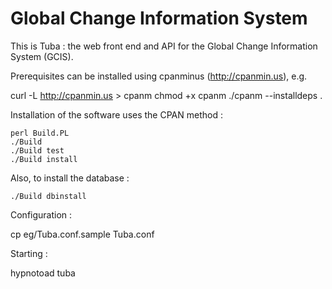 
Global Change Information System
================================

This is Tuba : the web front end and API for the Global Change Information System (GCIS).

Prerequisites can be installed using cpanminus (http://cpanmin.us), e.g.

   curl -L http://cpanmin.us > cpanm
   chmod +x cpanm
   ./cpanm --installdeps .

Installation of the software uses the CPAN method :

    perl Build.PL
    ./Build
    ./Build test
    ./Build install

Also, to install the database :

    ./Build dbinstall

Configuration :

   cp eg/Tuba.conf.sample Tuba.conf

Starting :

   hypnotoad tuba

